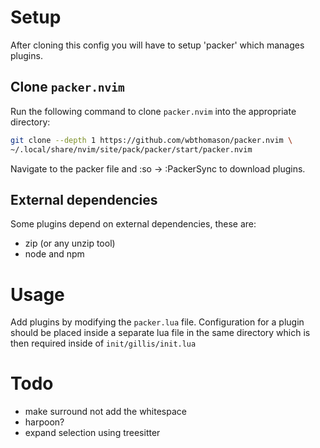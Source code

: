# Setup
After cloning this config you will have to setup 'packer' which manages plugins.
## Clone `packer.nvim`
Run the following command to clone `packer.nvim` into the appropriate directory:
```sh
git clone --depth 1 https://github.com/wbthomason/packer.nvim \
~/.local/share/nvim/site/pack/packer/start/packer.nvim
```
Navigate to the packer file and :so -> :PackerSync to download plugins.

## External dependencies
Some plugins depend on external dependencies, these are:
- zip (or any unzip tool)
- node and npm

# Usage
Add plugins by modifying the `packer.lua` file. Configuration for a plugin should be placed
inside a separate lua file in the same directory which is then required inside of `init/gillis/init.lua`

# Todo
- make surround not add the whitespace
- harpoon? 
- expand selection using treesitter

